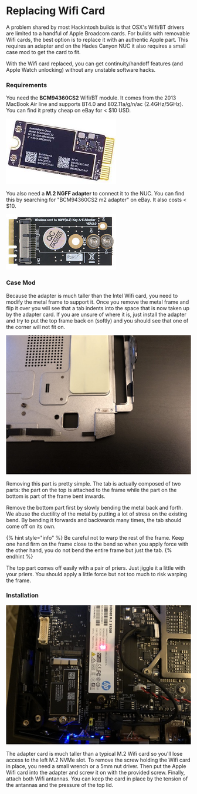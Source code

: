 # Replacing Wifi Card

A problem shared by most Hackintosh builds is that OSX's Wifi/BT drivers are limited to a handful of Apple Broadcom cards. For builds with removable Wifi cards, the best option is to replace it with an authentic Apple part. This requires an adapter and on the Hades Canyon NUC it also requires a small case mod to get the card to fit.

With the Wifi card replaced, you can get continuity/handoff features \(and Apple Watch unlocking\) without any unstable software hacks.

### Requirements

You need the **BCM94360CS2** Wifi/BT module. It comes from the 2013 MacBook Air line and supports BT4.0 and 802.11a/g/n/ac \(2.4GHz/5GHz\). You can find it pretty cheap on eBay for &lt; $10 USD.

![](../.gitbook/assets/wifi_card.jpg)

You also need a **M.2 NGFF adapter** to connect it to the NUC. You can find this by searching for "BCM94360CS2 m2 adapter" on eBay. It also costs &lt; $10.

![](../.gitbook/assets/adapter.jpg)

### Case Mod

Because the adapter is much taller than the Intel Wifi card, you need to modify the metal frame to support it. Once you remove the metal frame and flip it over you will see that a tab indents into the space that is now taken up by the adapter card. If you are unsure of where it is, just install the adapter and try to put the top frame back on \(softly\) and you should see that one of the corner will not fit on.

![The part we will cut off.](../.gitbook/assets/tab_pre.jpg)

Removing this part is pretty simple. The tab is actually composed of two parts: the part on the top is attached to the frame while the part on the bottom is part of the frame bent inwards.

Remove the bottom part first by slowly bending the metal back and forth. We abuse the ductility of the metal by putting a lot of stress on the existing bend. By bending it forwards and backwards many times, the tab should come off on its own.

{% hint style="info" %}
Be careful not to warp the rest of the frame. Keep one hand firm on the frame close to the bend so when you apply force with the other hand, you do not bend the entire frame but just the tab.
{% endhint %}

The top part comes off easily with a pair of priers. Just jiggle it a little with your priers. You should apply a little force but not too much to risk warping the frame.

### Installation

![](../.gitbook/assets/card_installed.jpg)

The adapter card is much taller than a typical M.2 Wifi card so you'll lose access to the left M.2 NVMe slot. To remove the screw holding the Wifi card in place, you need a small wrench or a 5mm nut driver. Then put the Apple Wifi card into the adapter and screw it on with the provided screw. Finally, attach both Wifi antannas. You can keep the card in place by the tension of the antannas and the pressure of the top lid.


